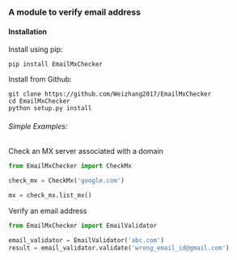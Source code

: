 ### A module to verify email address

#### Installation

Install using pip:
```shell
pip install EmailMxChecker
```
Install from Github:
```shell
git clone https://github.com/Weizhang2017/EmailMxChecker
cd EmailMxChecker 
python setup.py install
```


###### Simple Examples:

Check an MX server associated with a domain
```python
from EmailMxChecker import CheckMx

check_mx = CheckMx('google.com')

mx = check_mx.list_mx()
```

Verify an email address
```python
from EmailMxChecker import EmailValidator

email_validator = EmailValidator('abc.com')
result = email_validator.validate('wrong_email_id@gmail.com')
```
